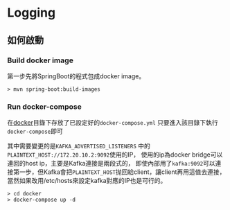 # Logging

## 如何啟動

### Build docker image

第一步先將SpringBoot的程式包成docker image。

```shell
> mvn spring-boot:build-images
```

### Run docker-compose

在[docker](./docker)目錄下存放了已設定好的`docker-compose.yml`
只要進入該目錄下執行`docker-compose`即可

其中需要變更的是`KAFKA_ADVERTISED_LISTENERS` 中的 `PLAINTEXT_HOST://172.20.10.2:9092`使用的IP，
使用的ip為docker bridge可以連回的host ip，主要是Kafka連接是兩段式的，
即使內部用了`kafka:9092`可以連接第一步，但Kafka會把`PLAINTEXT_HOST`抛回給client，讓client再用這值去連接，
當然如果改用/etc/hosts來設定kafka對應的IP也是可行的。

```shell
> cd docker
> docker-compose up -d
```

